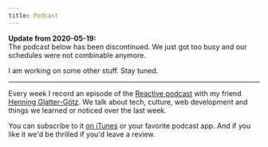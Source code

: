 ```yaml
---
title: Podcast
---
```


**Update from 2020-05-19:**  
The podcast below has been discontinued. We just got too busy and our schedules were not combinable anymore. 

I am working on some other stuff. Stay tuned.

---

Every week I record an episode of the [Reactive podcast](http://reactive.audio) with my friend
[Henning Glatter-Götz](https://twitter.com/hglattergotz). We talk about tech, culture, web development and things we
learned or noticed over the last week.

You can subscribe to it <a href="https://itunes.apple.com/de/podcast/reactive/id1020286000?l=en&mt=2">on iTunes</a> or
your favorite podcast app. And if you like it we'd be thrilled if you'd leave a review.
